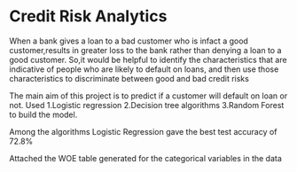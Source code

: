 # Credit Risk Analytics

When a bank gives a loan to a bad customer who is infact a good customer,results in greater loss to the bank rather than 
denying a loan to a good customer.
So,it would be helpful to identify the characteristics that are indicative of people who are likely to default on loans,
and then use those characteristics to discriminate between good and bad credit risks

The main aim of this project is to predict if a customer will default on loan or not.
Used
1.Logistic regression 
2.Decision tree algorithms
3.Random Forest to build the model.

Among the algorithms Logistic Regression gave the best test accuracy of 72.8%

Attached the WOE table generated for the categorical variables in the data


